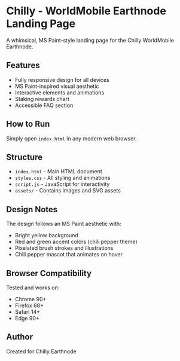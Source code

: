 # Chilly - WorldMobile Earthnode Landing Page

A whimsical, MS Paint-style landing page for the Chilly WorldMobile Earthnode.

## Features

- Fully responsive design for all devices
- MS Paint-inspired visual aesthetic
- Interactive elements and animations
- Staking rewards chart
- Accessible FAQ section

## How to Run

Simply open `index.html` in any modern web browser.

## Structure

- `index.html` - Main HTML document
- `styles.css` - All styling and animations
- `script.js` - JavaScript for interactivity
- `assets/` - Contains images and SVG assets

## Design Notes

The design follows an MS Paint aesthetic with:
- Bright yellow background
- Red and green accent colors (chili pepper theme)
- Pixelated brush strokes and illustrations
- Chili pepper mascot that animates on hover

## Browser Compatibility

Tested and works on:
- Chrome 90+
- Firefox 88+
- Safari 14+
- Edge 90+

## Author

Created for Chilly Earthnode 